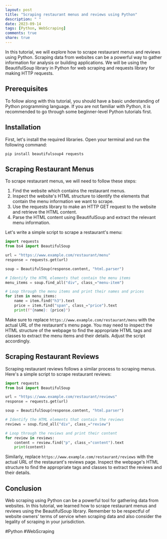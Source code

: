 ```yaml
---
layout: post
title: "Scraping restaurant menus and reviews using Python"
description: " "
date: 2023-09-14
tags: [Python, WebScraping]
comments: true
share: true
---
```


In this tutorial, we will explore how to scrape restaurant menus and reviews using Python. Scraping data from websites can be a powerful way to gather information for analysis or building applications. We will be using the BeautifulSoup library in Python for web scraping and requests library for making HTTP requests.

## Prerequisites
To follow along with this tutorial, you should have a basic understanding of Python programming language. If you are not familiar with Python, it is recommended to go through some beginner-level Python tutorials first.

## Installation

First, let's install the required libraries. Open your terminal and run the following command:

```
pip install beautifulsoup4 requests
```

## Scraping Restaurant Menus

To scrape restaurant menus, we will need to follow these steps:

1. Find the website which contains the restaurant menus.
2. Inspect the website's HTML structure to identify the elements that contain the menu information we want to scrape.
3. Use the requests library to make an HTTP GET request to the website and retrieve the HTML content.
4. Parse the HTML content using BeautifulSoup and extract the relevant menu information.

Let's write a simple script to scrape a restaurant's menu:

```python
import requests
from bs4 import BeautifulSoup

url = "https://www.example.com/restaurant/menu"
response = requests.get(url)

soup = BeautifulSoup(response.content, "html.parser")

# Identify the HTML elements that contain the menu items
menu_items = soup.find_all("div", class_="menu-item")

# Loop through the menu items and print their names and prices
for item in menu_items:
    name = item.find("h3").text
    price = item.find("span", class_="price").text
    print(f"{name}: {price}")
```

Make sure to replace `https://www.example.com/restaurant/menu` with the actual URL of the restaurant's menu page. You may need to inspect the HTML structure of the webpage to find the appropriate HTML tags and classes to extract the menu items and their details. Adjust the script accordingly.

## Scraping Restaurant Reviews

Scraping restaurant reviews follows a similar process to scraping menus. Here's a simple script to scrape restaurant reviews:

```python
import requests
from bs4 import BeautifulSoup

url = "https://www.example.com/restaurant/reviews"
response = requests.get(url)

soup = BeautifulSoup(response.content, "html.parser")

# Identify the HTML elements that contain the reviews
reviews = soup.find_all("div", class_="review")

# Loop through the reviews and print their content
for review in reviews:
    content = review.find("p", class_="content").text
    print(content)
```

Similarly, replace `https://www.example.com/restaurant/reviews` with the actual URL of the restaurant's reviews page. Inspect the webpage's HTML structure to find the appropriate tags and classes to extract the reviews and their details.

## Conclusion

Web scraping using Python can be a powerful tool for gathering data from websites. In this tutorial, we learned how to scrape restaurant menus and reviews using the BeautifulSoup library. Remember to be respectful of website owners' terms of service when scraping data and also consider the legality of scraping in your jurisdiction.

#Python #WebScraping
